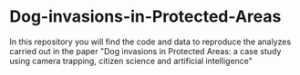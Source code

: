 # Dog-invasions-in-Protected-Areas
In this repository you will find the code and data to reproduce the analyzes carried out in the paper "Dog invasions in Protected Areas: a case study using camera trapping, citizen science and artificial intelligence"
